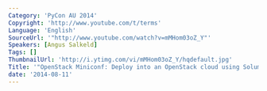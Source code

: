 ```yaml
---
Category: 'PyCon AU 2014'
Copyright: 'http://www.youtube.com/t/terms'
Language: 'English'
SourceUrl: '"http://www.youtube.com/watch?v=mMHom03oZ_Y"'
Speakers: [Angus Salkeld]
Tags: []
ThumbnailUrl: 'http://i.ytimg.com/vi/mMHom03oZ_Y/hqdefault.jpg'
Title: '"OpenStack Miniconf: Deploy into an OpenStack cloud using Solum by Angus Salkeld"'
date: '2014-08-11'
---
```


